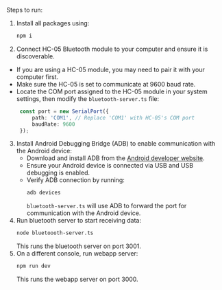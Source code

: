 Steps to run:
1. Install all packages using:
   ```bash
   npm i
   ```
2. Connect HC-05 Bluetooth module to your computer and ensure it is discoverable.
- If you are using a HC-05 module, you may need to pair it with your computer first.
- Make sure the HC-05 is set to communicate at 9600 baud rate.
- Locate the COM port assigned to the HC-05 module in your system settings, then modify the `bluetooth-server.ts` file:
  ```ts
   const port = new SerialPort({
       path: 'COM1', // Replace 'COM1' with HC-05's COM port
       baudRate: 9600
   });
   ```
3. Install Android Debugging Bridge (ADB) to enable communication with the Android device:
   - Download and install ADB from the [Android developer website](https://developer.android.com/studio/command-line/adb).
   - Ensure your Android device is connected via USB and USB debugging is enabled.
   - Verify ADB connection by running:
     ```bash
     adb devices
     ```
     `bluetooth-server.ts` will use ADB to forward the port for communication with the Android device.
4. Run bluetooth server to start receiving data:
    ```bash
    node bluetoooth-server.ts
    ```
    This runs the bluetooth server on port 3001.
5. On a different console, run webapp server:
   ```bash
   npm run dev
   ```
   This runs the webapp server on port 3000.